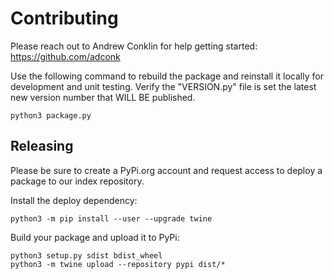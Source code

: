# Contributing

Please reach out to Andrew Conklin for help getting started: https://github.com/adconk

Use the following command to rebuild the package and reinstall it locally for development and unit testing.  Verify the "VERSION.py" file is set the latest new version number that WILL BE published.  
```
python3 package.py
```

## Releasing

Please be sure to create a PyPi.org account and request access to deploy a package to our index repository.

Install the deploy dependency:
```
python3 -m pip install --user --upgrade twine
```

Build your package and upload it to PyPi:
```
python3 setup.py sdist bdist_wheel
python3 -m twine upload --repository pypi dist/*
```

